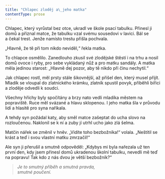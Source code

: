```yaml
---
title: "Chlapec zloděj a\_jeho matka"
contentType: prose
---
```


<section>

Chlapec, který vyrůstal bez otce, ukradl ve škole psací tabulku. Přinesl ji domů a přiznal matce, že tabulku vzal svému sousedovi v lavici. Bál se a čekal trest. Jenže namísto trestu přišla pochvala.

„Hlavně, že tě při tom nikdo neviděl,“ řekla matka.

To chlapce osmělilo. Zanedlouho zkusil své zlodějské štěstí i na trhu a nosil domů ovoce i ryby, pro sebe vykládaný nůž a pro matku sandály. A matka měla jedinou starost: „Hlavně dej pozor, aby tě nikdo při činu nechytil.“

Jak chlapec rostl, měl prsty stále šikovnější, až přišel den, který musel přijít. Mladík se vloupal do zlatnického krámku, zlatník spustil povyk, přiběhli biřici a zloděje odvedli k soudci.

Všechny hříchy byly spočítány a brzy nato vedli mladíka městem na popraviště. Ruce měl svázané a hlavu sklopenou. I jeho matka šla v průvodu lidí a hlasitě pro syna naříkala.

A tehdy syn požádal katy, aby směl matce zašeptat do ucha slovo na rozloučenou. Naklonil se k ní a zuby jí utrhl ucho jako zlá šelma.

Matčin nářek se změnil v hněv. „Vidíte toho bezbožníka!“ volala. „Neštítil se krást a teď i svou vlastní matku zmrzačil!“

Ale syn ji přerušil a smutně odpověděl: „Kdybys mi byla nařezala už ten první den, kdy jsem přinesl domů ukradenou školní tabulku, nevedli mě teď na popravu! Tak kdo z nás dvou je větší bezbožník?“

</section>

<section>

> _Je to smutný příběh a smutná pravda,  
> smutné poučení._

</section>
